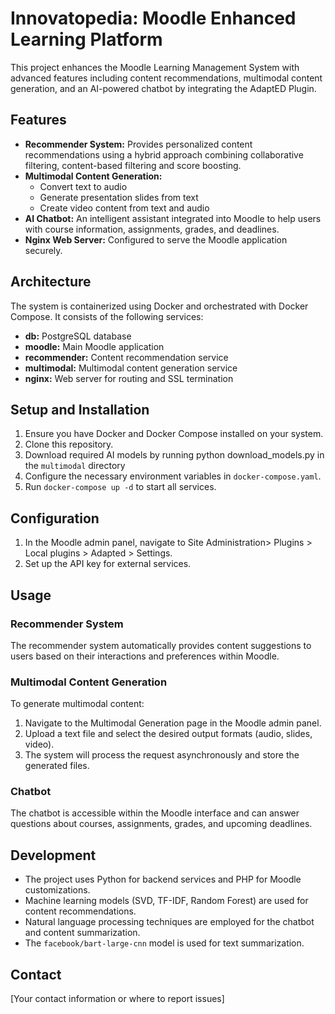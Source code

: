  # Innovatopedia: Moodle Enhanced Learning Platform

This project enhances the Moodle Learning Management System with advanced features including content recommendations, multimodal content generation, and an AI-powered chatbot by integrating the AdaptED Plugin.

## Features

- **Recommender System:** Provides personalized content recommendations using a hybrid approach combining collaborative filtering, content-based filtering and score boosting.
- **Multimodal Content Generation:**
  - Convert text to audio
  - Generate presentation slides from text
  - Create video content from text and audio
- **AI Chatbot:** An intelligent assistant integrated into Moodle to help users with course information, assignments, grades, and deadlines.
- **Nginx Web Server:** Configured to serve the Moodle application securely.

## Architecture

The system is containerized using Docker and orchestrated with Docker Compose. It consists of the following services:

- **db:** PostgreSQL database
- **moodle:** Main Moodle application
- **recommender:** Content recommendation service
- **multimodal:** Multimodal content generation service
- **nginx:** Web server for routing and SSL termination

## Setup and Installation

1. Ensure you have Docker and Docker Compose installed on your system.
2. Clone this repository.
3. Download required AI models by running python download_models.py in the `multimodal` directory
4. Configure the necessary environment variables in `docker-compose.yaml`.
5. Run `docker-compose up -d` to start all services.

## Configuration

1. In the Moodle admin panel, navigate to Site Administration> Plugins > Local plugins > Adapted > Settings.
2. Set up the API key for external services.

## Usage

### Recommender System

The recommender system automatically provides content suggestions to users based on their interactions and preferences within Moodle.

### Multimodal Content Generation

To generate multimodal content:

1. Navigate to the Multimodal Generation page in the Moodle admin panel.
2. Upload a text file and select the desired output formats (audio, slides, video).
3. The system will process the request asynchronously and store the generated files.

### Chatbot

The chatbot is accessible within the Moodle interface and can answer questions about courses, assignments, grades, and upcoming deadlines.

## Development

- The project uses Python for backend services and PHP for Moodle customizations.
- Machine learning models (SVD, TF-IDF, Random Forest) are used for content recommendations.
- Natural language processing techniques are employed for the chatbot and content summarization.
- The `facebook/bart-large-cnn` model is used for text summarization.

## Contact

[Your contact information or where to report issues]

